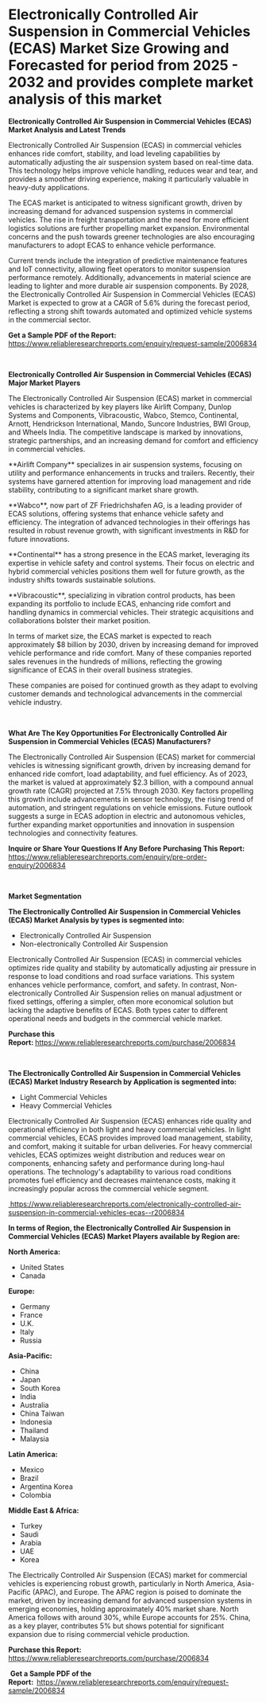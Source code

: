 <p><h1>Electronically Controlled Air Suspension in Commercial Vehicles (ECAS) Market Size Growing and Forecasted for period from 2025 - 2032 and provides complete market analysis of this market</h1></p><p><strong>Electronically Controlled Air Suspension in Commercial Vehicles (ECAS) Market Analysis and Latest Trends</strong></p>
<p><p>Electronically Controlled Air Suspension (ECAS) in commercial vehicles enhances ride comfort, stability, and load leveling capabilities by automatically adjusting the air suspension system based on real-time data. This technology helps improve vehicle handling, reduces wear and tear, and provides a smoother driving experience, making it particularly valuable in heavy-duty applications.</p><p>The ECAS market is anticipated to witness significant growth, driven by increasing demand for advanced suspension systems in commercial vehicles. The rise in freight transportation and the need for more efficient logistics solutions are further propelling market expansion. Environmental concerns and the push towards greener technologies are also encouraging manufacturers to adopt ECAS to enhance vehicle performance.</p><p>Current trends include the integration of predictive maintenance features and IoT connectivity, allowing fleet operators to monitor suspension performance remotely. Additionally, advancements in material science are leading to lighter and more durable air suspension components. By 2028, the Electronically Controlled Air Suspension in Commercial Vehicles (ECAS) Market is expected to grow at a CAGR of 5.6% during the forecast period, reflecting a strong shift towards automated and optimized vehicle systems in the commercial sector.</p></p>
<p><strong>Get a Sample PDF of the Report:&nbsp;</strong> <a href="https://www.reliableresearchreports.com/enquiry/request-sample/2006834?utm_campaign=3009&utm_medium=2&utm_source=Github&utm_content=ia&utm_term=12042025&utm_id=electronically-controlled-air-suspension-in-commercial-vehicles-ecas">https://www.reliableresearchreports.com/enquiry/request-sample/2006834</a></p>
<p>&nbsp;</p>
<p><strong>Electronically Controlled Air Suspension in Commercial Vehicles (ECAS) Major Market Players</strong></p>
<p><p>The Electronically Controlled Air Suspension (ECAS) market in commercial vehicles is characterized by key players like Airlift Company, Dunlop Systems and Components, Vibracoustic, Wabco, Stemco, Continental, Arnott, Hendrickson International, Mando, Suncore Industries, BWI Group, and Wheels India. The competitive landscape is marked by innovations, strategic partnerships, and an increasing demand for comfort and efficiency in commercial vehicles.</p><p>**Airlift Company** specializes in air suspension systems, focusing on utility and performance enhancements in trucks and trailers. Recently, their systems have garnered attention for improving load management and ride stability, contributing to a significant market share growth. </p><p>**Wabco**, now part of ZF Friedrichshafen AG, is a leading provider of ECAS solutions, offering systems that enhance vehicle safety and efficiency. The integration of advanced technologies in their offerings has resulted in robust revenue growth, with significant investments in R&D for future innovations.</p><p>**Continental** has a strong presence in the ECAS market, leveraging its expertise in vehicle safety and control systems. Their focus on electric and hybrid commercial vehicles positions them well for future growth, as the industry shifts towards sustainable solutions.</p><p>**Vibracoustic**, specializing in vibration control products, has been expanding its portfolio to include ECAS, enhancing ride comfort and handling dynamics in commercial vehicles. Their strategic acquisitions and collaborations bolster their market position.</p><p>In terms of market size, the ECAS market is expected to reach approximately $8 billion by 2030, driven by increasing demand for improved vehicle performance and ride comfort. Many of these companies reported sales revenues in the hundreds of millions, reflecting the growing significance of ECAS in their overall business strategies.</p><p>These companies are poised for continued growth as they adapt to evolving customer demands and technological advancements in the commercial vehicle industry.</p></p>
<p>&nbsp;</p>
<p><strong>What Are The Key Opportunities For Electronically Controlled Air Suspension in Commercial Vehicles (ECAS) Manufacturers?</strong></p>
<p><p>The Electronically Controlled Air Suspension (ECAS) market for commercial vehicles is witnessing significant growth, driven by increasing demand for enhanced ride comfort, load adaptability, and fuel efficiency. As of 2023, the market is valued at approximately $2.3 billion, with a compound annual growth rate (CAGR) projected at 7.5% through 2030. Key factors propelling this growth include advancements in sensor technology, the rising trend of automation, and stringent regulations on vehicle emissions. Future outlook suggests a surge in ECAS adoption in electric and autonomous vehicles, further expanding market opportunities and innovation in suspension technologies and connectivity features.</p></p>
<p><strong>Inquire or Share Your Questions If Any Before Purchasing This Report:</strong> <a href="https://www.reliableresearchreports.com/enquiry/pre-order-enquiry/2006834?utm_campaign=3009&utm_medium=2&utm_source=Github&utm_content=ia&utm_term=12042025&utm_id=electronically-controlled-air-suspension-in-commercial-vehicles-ecas">https://www.reliableresearchreports.com/enquiry/pre-order-enquiry/2006834</a></p>
<p>&nbsp;</p>
<p><strong>Market Segmentation</strong></p>
<p><strong>The Electronically Controlled Air Suspension in Commercial Vehicles (ECAS) Market Analysis by types is segmented into:</strong></p>
<p><ul><li>Electronically Controlled Air Suspension</li><li>Non-electronically Controlled Air Suspension</li></ul></p>
<p><p>Electronically Controlled Air Suspension (ECAS) in commercial vehicles optimizes ride quality and stability by automatically adjusting air pressure in response to load conditions and road surface variations. This system enhances vehicle performance, comfort, and safety. In contrast, Non-electronically Controlled Air Suspension relies on manual adjustment or fixed settings, offering a simpler, often more economical solution but lacking the adaptive benefits of ECAS. Both types cater to different operational needs and budgets in the commercial vehicle market.</p></p>
<p><strong>Purchase this Report:&nbsp;</strong><a href="https://www.reliableresearchreports.com/purchase/2006834?utm_campaign=3009&utm_medium=2&utm_source=Github&utm_content=ia&utm_term=12042025&utm_id=electronically-controlled-air-suspension-in-commercial-vehicles-ecas">https://www.reliableresearchreports.com/purchase/2006834</a></p>
<p>&nbsp;</p>
<p><strong>The Electronically Controlled Air Suspension in Commercial Vehicles (ECAS) Market Industry Research by Application is segmented into:</strong></p>
<p><ul><li>Light Commercial Vehicles</li><li>Heavy Commercial Vehicles</li></ul></p>
<p><p>Electronically Controlled Air Suspension (ECAS) enhances ride quality and operational efficiency in both light and heavy commercial vehicles. In light commercial vehicles, ECAS provides improved load management, stability, and comfort, making it suitable for urban deliveries. For heavy commercial vehicles, ECAS optimizes weight distribution and reduces wear on components, enhancing safety and performance during long-haul operations. The technology's adaptability to various road conditions promotes fuel efficiency and decreases maintenance costs, making it increasingly popular across the commercial vehicle segment.</p></p>
<p><a href="https://www.reliableresearchreports.com/electronically-controlled-air-suspension-in-commercial-vehicles-ecas--r2006834?utm_campaign=3009&utm_medium=2&utm_source=Github&utm_content=ia&utm_term=12042025&utm_id=electronically-controlled-air-suspension-in-commercial-vehicles-ecas">&nbsp;https://www.reliableresearchreports.com/electronically-controlled-air-suspension-in-commercial-vehicles-ecas--r2006834</a></p>
<p><strong>In terms of Region, the Electronically Controlled Air Suspension in Commercial Vehicles (ECAS) Market Players available by Region are:</strong></p>
<p>
    <p> <strong> North America: </strong>
        <ul>
            <li>United States</li>
            <li>Canada</li>
        </ul>
        </p> 
    <p> <strong> Europe: </strong>
        <ul>
            <li>Germany</li>
            <li>France</li>
            <li>U.K.</li>
            <li>Italy</li>
            <li>Russia</li>
        </ul>
        </p> 
    <p> <strong> Asia-Pacific: </strong>
        <ul>
            <li>China</li>
            <li>Japan</li>
            <li>South Korea</li>
            <li>India</li>
            <li>Australia</li>
            <li>China Taiwan</li>
            <li>Indonesia</li>
            <li>Thailand</li>
            <li>Malaysia</li>
        </ul>
        </p> 
    <p> <strong> Latin America: </strong>
        <ul>
            <li>Mexico</li>
            <li>Brazil</li>
            <li>Argentina Korea</li>
            <li>Colombia</li>
        </ul>
        </p> 
    <p> <strong> Middle East & Africa: </strong>
        <ul>
            <li>Turkey</li>
            <li>Saudi</li>
            <li>Arabia</li>
            <li>UAE</li>
            <li>Korea</li>
        </ul>
    </p>
    </p>
<p><p>The Electrically Controlled Air Suspension (ECAS) market for commercial vehicles is experiencing robust growth, particularly in North America, Asia-Pacific (APAC), and Europe. The APAC region is poised to dominate the market, driven by increasing demand for advanced suspension systems in emerging economies, holding approximately 40% market share. North America follows with around 30%, while Europe accounts for 25%. China, as a key player, contributes 5% but shows potential for significant expansion due to rising commercial vehicle production.</p></p>
<p><strong>Purchase this Report: </strong><a href="https://www.reliableresearchreports.com/purchase/2006834?utm_campaign=3009&utm_medium=2&utm_source=Github&utm_content=ia&utm_term=12042025&utm_id=electronically-controlled-air-suspension-in-commercial-vehicles-ecas">https://www.reliableresearchreports.com/purchase/2006834</a></p>
<p>&nbsp;<strong>Get a Sample PDF of the Report:&nbsp;&nbsp;</strong><a href="https://www.reliableresearchreports.com/enquiry/request-sample/2006834?utm_campaign=3009&utm_medium=2&utm_source=Github&utm_content=ia&utm_term=12042025&utm_id=electronically-controlled-air-suspension-in-commercial-vehicles-ecas">https://www.reliableresearchreports.com/enquiry/request-sample/2006834</a></p>
<p><strong></strong></p>
<p><p></p><p></p><p></p></p>